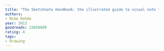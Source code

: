 ```yaml
---
title: "The Sketchnote Handbook: the illustrated guide to visual note taking"
authors:
- Mike Rohde
year: 2012
goodreads: 15858089
rating: 4
tags:
- Drawing
---
```

